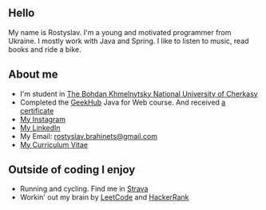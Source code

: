 ## Hello
My name is Rostyslav. I'm a young and motivated programmer from Ukraine. I mostly work with Java and Spring. I like to listen to music, read books and ride a bike.

## About me
- I'm student in [The Bohdan Khmelnytsky National University of Cherkasy](https://www.cdu.edu.ua/)
- Completed the [GeekHub](https://geekhub.ck.ua) Java for Web course. And received [a certificate](https://drive.google.com/file/d/1ovealLDjEkHu5Ncokv2JPUOjTNWfI1EW/view?usp=share_link)
- [My Instagram](https://www.instagram.com/rbrahinets/)
- [My LinkedIn](https://www.linkedin.com/in/rbrahinets/)
- My Email: [rostyslav.brahinets@gmail.com](mailto:rostyslav.brahinets@gmail.com)
- [My Curriculum Vitae](https://drive.google.com/file/d/1l6H8NY7_pOxy_ds1Yesmw02etczLO_Gb/view?usp=share_link)

## Outside of coding I enjoy
- Running and cycling. Find me in [Strava](https://www.strava.com/athletes/rbrahinets)
- Workin' out my brain by [LeetCode](https://leetcode.com/rbrahinets/) and [HackerRank](https://www.hackerrank.com/rbrahinets/)
